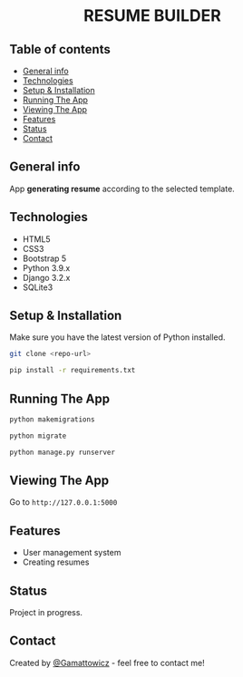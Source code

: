 <div align="center">
<h1 align="center">RESUME BUILDER</h1></div>

## Table of contents
* [General info](#general-info)
* [Technologies](#technologies)
* [Setup & Installation](#setup-&-installation)
* [Running The App](#running-the-app)
* [Viewing The App](#viewing-the-app)
* [Features](#features)
* [Status](#status)
* [Contact](#contact)

## General info
App **generating resume** according to the selected template.

## Technologies
* HTML5
* CSS3
* Bootstrap 5
* Python 3.9.x
* Django 3.2.x
* SQLite3

## Setup & Installation
Make sure you have the latest version of Python installed.
```bash
git clone <repo-url>
```

```bash
pip install -r requirements.txt
```

## Running The App

```bash
python makemigrations
```
```bash
python migrate
```
```bash
python manage.py runserver
```

## Viewing The App
Go to `http://127.0.0.1:5000`

## Features
* User management system
* Creating resumes

## Status 
Project in progress.

## Contact
Created by [@Gamattowicz](https://github.com/Gamattowicz) - feel free to contact me!